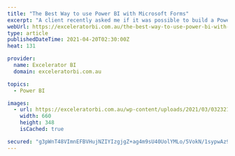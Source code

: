 ```yaml
---
title: "The Best Way to use Power BI with Microsoft Forms"
excerpt: "A client recently asked me if it was possible to build a Power BI report using data from a Microsoft Form. I have come across this question a few times now, and you could be excused for thinking this would be a straightforward task.  Despite the fact that Microsoft has [...]Read More »"
webUrl: https://exceleratorbi.com.au/the-best-way-to-use-power-bi-with-microsoft-forms/
type: article
publishedDateTime: 2021-04-20T02:30:00Z
heat: 131

provider:
  name: Excelerator BI
  domain: exceleratorbi.com.au

topics:
  - Power BI

images:
  - url: https://exceleratorbi.com.au/wp-content/uploads/2021/03/032321_0729_MicrosoftFo2.png
    width: 660
    height: 348
    isCached: true

secured: "g3pWnT48VImnEFBVHujNZIYIzgjgZ+ag4m9sU40UolYMLo/5VokN/1sypwAz9wlCS5ej4C5a+8T1hwBhIv3wJW97PwMIg9uP9borYHsXcdI0CWPYL/Ik0LZrWI2oSvDr5rdGZ42xefr/9GSDVHQmmRfU1lBd4MJXpp3C+WG8wUro3zR4Ar7QkalY+Q3mXJed8D5OBZrKvoSdM/8E5l0x2di6XF3yWyYcLqSV75Qm6WklnueNT8uLm7N/6KgbcVu0GG56/VPBuaKgjXhapBJMWoS0FeZclcN1w/dvkAjOAZ8j81xKUWSsYDYdhSQcYLRy2bgK3EHDHf8r027iWf2JLu4lBCVJpuvUW8VgdF2srIA=;aXDvRCI+1Ad5an0SFQM7lg=="
---
```


